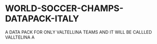 # WORLD-SOCCER-CHAMPS-DATAPACK-ITALY
A DATA PACK FOR ONLY VALTELLINA TEAMS AND IT WILL BE CALLLED VALLTELINA A
